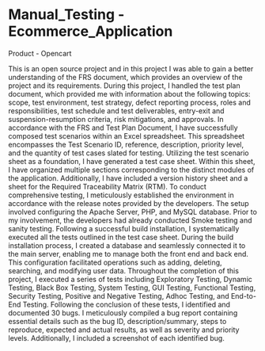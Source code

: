 # Manual_Testing - Ecommerce_Application
Product - Opencart

This is an open source project and in this project I was able to gain a better understanding of the FRS document, which provides an overview of the project and its requirements.
During this project, I handled the test plan document, which provided me with information about the following topics: scope, test environment, test strategy, defect reporting process, roles and responsibilities, test schedule and test deliverables, entry-exit and suspension-resumption criteria, risk mitigations, and approvals.
In accordance with the FRS and Test Plan Document, I have successfully composed test scenarios within an Excel spreadsheet. This spreadsheet encompasses the Test Scenario ID, reference, description, priority level, and the quantity of test cases slated for testing. Utilizing the test scenario sheet as a foundation, I have generated a test case sheet. Within this sheet, I have organized multiple sections corresponding to the distinct modules of the application. Additionally, I have included a version history sheet and a sheet for the Required Traceability Matrix (RTM).
To conduct comprehensive testing, I meticulously established the environment in accordance with the release notes provided by the developers. The setup involved configuring the Apache Server, PHP, and MySQL database. Prior to my involvement, the developers had already conducted Smoke testing and sanity testing.
Following a successful build installation, I systematically executed all the tests outlined in the test case sheet.
During the build installation process, I created a database and seamlessly connected it to the main server, enabling me to manage both the front end and back end. This configuration facilitated operations such as adding, deleting, searching, and modifying user data.
Throughout the completion of this project, I executed a series of tests including Exploratory Testing, Dynamic Testing, Black Box Testing, System Testing, GUI Testing, Functional Testing, Security Testing, Positive and Negative Testing, Adhoc Testing, and End-to-End Testing.
Following the conclusion of these tests, I identified and documented 30 bugs. I meticulously compiled a bug report containing essential details such as the bug ID, description/summary, steps to reproduce, expected and actual results, as well as severity and priority levels. Additionally, I included a screenshot of each identified bug.
